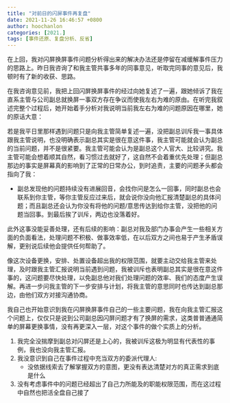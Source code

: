 ```yaml
---
title: "对前日的闪屏事件再复盘"
date: 2021-11-26 16:46:57 +0800
author: hoochanlon
categories: [2021.]
tags: [事件还原、复盘分析、反省]
---
```


在上回，我对闪屏换屏事件问题分析得出来的解决办法还是停留在减缓解事件压力的思路上。昨日我咨询了和我主管共事多年的同事意见，听取完同事的意见后，我顿时有了新的收获、思路。<!-- more -->

在我咨询意见前，我把上回闪屏换屏事件的经过向她复述了一遍，跟她倾诉了我在直系主管与公司副总就换屏一事双方存在争议而使我左右为难的原由。在听完我叙述完整个过程后，她开始着手分析对我说明当前我左右为难的问题原因在哪里，她的原话大意：

若是我平日里那样遇到问题只是向我主管简单复述一遍，没把副总训斥我一事具体跟我主管说明，也没明确表示副总其实是很在意这件事，我主管可能就会认为副总的当前问题，并不是很紧要。我主管可能会认为是副总这个人官大、比较讲究。我主管可能会想着顺其自然，看习惯过去就好了，这自然不会着重优先处理；但副总那边的事实是屏幕真的影响到了正常的日常办公，到时追责，主要的问题矛头都会指向了我：

*  副总发现他的问题持续没有进展回音，会找你问是怎么一回事，同时副总也会联系到你主管，等你主管反应过来后，就会说你没向他汇报清楚副总的具体问题；而且副总还会认为你没有将他的问题/意思传达到给你主管，没把他的问题当回事。到最后挨了训斥，两边也没落着好。

此外这事没能妥善处理，还有后续的影响：副总对我及部门办事会产生一些相关方面的负面看法，处理问题不积极、做事效率低，在以后双方之间也易于产生矛盾误解，更别说后续他会提供任何帮助了。

像这次设备更换，安排、处置设备超出我的权限范围，就要主动交给我主管来处理，及时跟我主管汇报说明当前遇到问题，我被训斥也表明副总其实是很在意这件事的，这问题要尽快处理，以免副总他对我们处理问题的效率、我们的态度产生误解。再进一步问我主管的下一步安排与计划，将我主管的意思同时也传达到副总那边，由他们双方对接沟通协商。

我自己也开始意识到我在闪屏换屏事件自己的一些主要问题，我在向我主管汇报这个问题上，仅仅只是说到公司副总因闪屏问题才有了换屏的需求，这类普普通通简单的屏幕更换事情，没有再更深入一层，对这个事件的做个实质上的分析。

1. 我完全没揣摩到副总对闪屏还是上心的，我被训斥这极为明显有代表性的事例，我也没向我主管汇报。
1. 我没意识到自己在事件过程中充当双方的委派代理人:
     * 没依据线索去了解掌握双方的意图，更没有表达清楚对方的真正需求到底是什么
3. 没有考虑事件中的问题已经超出了自己力所能及的职能权限范围，而在这过程中自然也把活全盘自己接了
